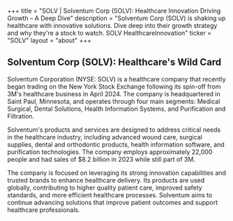 +++
title = "SOLV |  Solventum Corp (SOLV): Healthcare Innovation Driving Growth – A Deep Dive"
description = "Solventum Corp (SOLV) is shaking up healthcare with innovative solutions. Dive deep into their growth strategy and why they're a stock to watch. SOLV HealthcareInnovation"
ticker = "SOLV"
layout = "about"
+++

        


## Solventum Corp (SOLV): Healthcare's Wild Card

Solventum Corporation (NYSE: SOLV) is a healthcare company that recently began trading on the New York Stock Exchange following its spin-off from 3M's healthcare business in April 2024. The company is headquartered in Saint Paul, Minnesota, and operates through four main segments: Medical Surgical, Dental Solutions, Health Information Systems, and Purification and Filtration​.

Solventum's products and services are designed to address critical needs in the healthcare industry, including advanced wound care, surgical supplies, dental and orthodontic products, health information software, and purification technologies. The company employs approximately 22,000 people and had sales of $8.2 billion in 2023 while still part of 3M​​.

The company is focused on leveraging its strong innovation capabilities and trusted brands to enhance healthcare delivery. Its products are used globally, contributing to higher quality patient care, improved safety standards, and more efficient healthcare processes. Solventum aims to continue advancing solutions that improve patient outcomes and support healthcare professionals​.